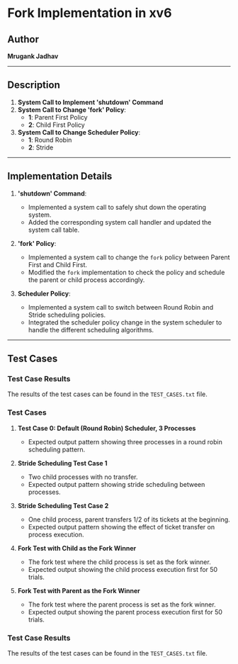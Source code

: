 # Fork Implementation in xv6

## Author
**Mrugank Jadhav**

---

## Description
1. **System Call to Implement 'shutdown' Command**
2. **System Call to Change 'fork' Policy**: 
   - **1**: Parent First Policy
   - **2**: Child First Policy
3. **System Call to Change Scheduler Policy**: 
   - **1**: Round Robin
   - **2**: Stride

---

## Implementation Details
1. **'shutdown' Command**:
   - Implemented a system call to safely shut down the operating system.
   - Added the corresponding system call handler and updated the system call table.

2. **'fork' Policy**:
   - Implemented a system call to change the `fork` policy between Parent First and Child First.
   - Modified the `fork` implementation to check the policy and schedule the parent or child process accordingly.

3. **Scheduler Policy**:
   - Implemented a system call to switch between Round Robin and Stride scheduling policies.
   - Integrated the scheduler policy change in the system scheduler to handle the different scheduling algorithms.

---

## Test Cases
### Test Case Results
The results of the test cases can be found in the `TEST_CASES.txt` file.

### Test Cases
1. **Test Case 0: Default (Round Robin) Scheduler, 3 Processes**
   - Expected output pattern showing three processes in a round robin scheduling pattern.
   
2. **Stride Scheduling Test Case 1**
   - Two child processes with no transfer.
   - Expected output pattern showing stride scheduling between processes.

3. **Stride Scheduling Test Case 2**
   - One child process, parent transfers 1/2 of its tickets at the beginning.
   - Expected output pattern showing the effect of ticket transfer on process execution.

4. **Fork Test with Child as the Fork Winner**
   - The fork test where the child process is set as the fork winner.
   - Expected output showing the child process execution first for 50 trials.

5. **Fork Test with Parent as the Fork Winner**
   - The fork test where the parent process is set as the fork winner.
   - Expected output showing the parent process execution first for 50 trials.
  

### Test Case Results
The results of the test cases can be found in the `TEST_CASES.txt` file.

